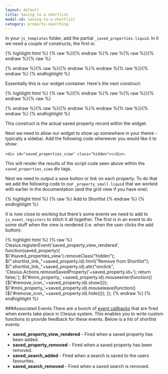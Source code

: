```yaml
---
layout: default
title: Saving to a shortlist
modal-id: saving-to-a-shortlist
category: property-searching
---
```

In your ``js_templates`` folder, add the partial ``_saved_properties.liquid``. In it we need a couple of constructs, the first is:

{% highlight html %}
{% raw %}{{% endraw %}% raw %{% raw %}}{% endraw %}{% raw %}
 <script id="saved_properties_template" type="text/liquid">
  <div class="content box">
   <h3>My property shortlist</h3>
   <div class="shortlist_inner">
    <div id="property_shortlist" class="content-block">
     <div id='favourite_property_list' class="content"></div>
    </div>
   </div>
  </div>
 </script>
{% endraw %}{% raw %}{{% endraw %}% endraw %{% raw %}}{% endraw %}
{% endhighlight %}

Essentially this is our widget container. Here's the next construct:

{% highlight html %}
{% raw %}{{% endraw %}% raw %{% raw %}}{% endraw %}{% raw %}
 <script id="saved_property_template" type="text/liquid">
  <div id="mini_property_{{property.property_id}}" class="mini_property mini_property_{{property.property_id}}">
   <div style="position:relative;" class="clearfix">
    <img src="/liquid_assets/images/delete.png" style="display: none;" id="remove_icon_{{property.property_id}}"
    class="remove_icon" onclick="javascript:Ctesius.Actions.removeSavedProperty({{property.property_id}})">
    <a href="{{property.property_url}}"><img src="{{ property.small_photo }}" class="shortlist_img"></a>
    <div class="featured_property_data">
     <a href="{{property.property_url}}">{{ property.bedrooms }} bedrooms</a><br />
     <a href="{{property.property_url}}">{{ property.price }}</a><br />
     <a href="{{property.property_url}}">{{ property.road_name | truncate : 20 }}</a>
    </div>
   </div>
  </div>
 </script>
{% endraw %}{% raw %}{{% endraw %}% endraw %{% raw %}}{% endraw %}
{% endhighlight %}

This construct is the actual saved property record within the widget.

Next we need to allow our widget to show up somewhere in your theme - typically a sidebar. Add the following code whereever you would like it to show:

``<div id="saved_properties_view" class="hidden"></div>``.

This will render the results of the script code seen above within the ``saved_properties_view`` div tags.

Next we need to output a save button or link on each property. To do that we add the following code to our ``_property_small.liquid`` that we worked with earlier in the documentation (and the grid view if you have one):

{% highlight html %}
{% raw %}
<a class="shortlist_link_{{ property.property_id }}"
onclick="Ctesius.Actions.addSavedProperty({{property.property_id}}); return false;">
 Add to Shortlist
</a>
{% endraw %}
{% endhighlight %}

It is now close to working but there's some events we need to add to ``js_event_registers`` to stitch it all together. The first is in an event to do some stuff when the view is rendered (i.e. when the user clicks the add button):

{% highlight html %}
{% raw %}
Ctesius.registerEvent('saved_property_view_rendered', function(saved_property){
 $('#saved_properties_view').removeClass("hidden");
 $(".shortlist_link_"+saved_property.id).html("Remove from Shortlist");
 $(".shortlist_link_"+saved_property.id).attr("onclick", 'Ctesius.Actions.removeSavedProperty('+saved_property.id+'); return false;');
 $('#mini_property_'+saved_property.id).mouseenter(function(){$('#remove_icon_'+saved_property.id).show()});
 $('#mini_property_'+saved_property.id).mouseleave(function(){$('#remove_icon_'+saved_property.id).hide()});
});
{% endraw %}
{% endhighlight %}

###Associated Events
There are a bunch of [event callbacks](/events) that are fired when events take place in Ctesius system. This enables you to write custom functions to provide feedback for these events. Below is a list of shortlist events:

- **saved_property_view_rendered** - Fired when a saved property has been added.
- **saved_property_removed** - Fired when a saved property has been removed.
- **saved_search_added** - Fired when a search is saved to the users favourites.
- **saved_search_removed** - Fired when a saved search is removed.